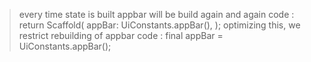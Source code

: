 <!-- ============================================================== -->

> every time state is built appbar will be build again and again 
code :
return Scaffold(
      appBar: UiConstants.appBar(),
    );
> optimizing this, we restrict rebuilding of appbar
code :
final appBar = UiConstants.appBar();

<!-- ============================================================== -->

